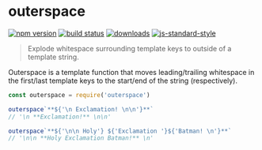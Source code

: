 # outerspace

[![npm version](https://img.shields.io/npm/v/outerspace.svg?style=flat-square)](https://npmjs.org/package/outerspace) [![build status](https://img.shields.io/travis/srilq/outerspace/latest.svg?style=flat-square)](https://travis-ci.org/srilq/outerspace)
[![downloads](https://img.shields.io/npm/dm/outerspace.svg?style=flat-square)](https://npmjs.org/package/outerspace) [![js-standard-style](https://img.shields.io/badge/code%20style-standard-brightgreen.svg?style=flat-square)](https://github.com/feross/standard)

> Explode whitespace surrounding template keys to outside of a template string.

Outerspace is a template function that moves leading/trailing whitespace in the
first/last template keys to the start/end of the string (respectively).

```js
const outerspace = require('outerspace')

outerspace`**${'\n Exclamation! \n\n'}**`
// '\n **Exclamation!** \n\n'

outerspace`**${'\n\n Holy'} ${'Exclamation '}${'Batman! \n'}**`
// '\n\n **Holy Exclamation Batman!** \n'
```
